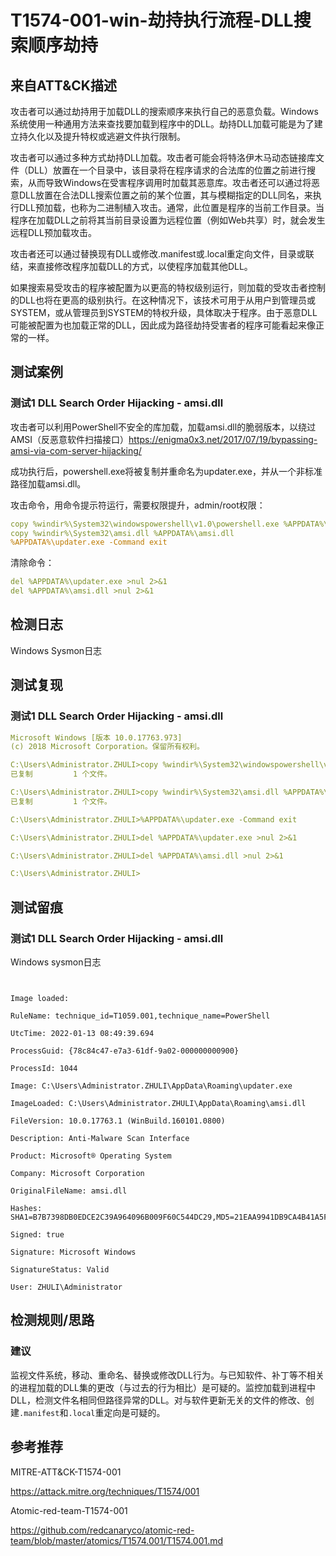 # T1574-001-win-劫持执行流程-DLL搜索顺序劫持

## 来自ATT&CK描述

攻击者可以通过劫持用于加载DLL的搜索顺序来执行自己的恶意负载。Windows系统使用一种通用方法来查找要加载到程序中的DLL。劫持DLL加载可能是为了建立持久化以及提升特权或逃避文件执行限制。

攻击者可以通过多种方式劫持DLL加载。攻击者可能会将特洛伊木马动态链接库文件（DLL）放置在一个目录中，该目录将在程序请求的合法库的位置之前进行搜索，从而导致Windows在受害程序调用时加载其恶意库。攻击者还可以通过将恶意DLL放置在合法DLL搜索位置之前的某个位置，其与模糊指定的DLL同名，来执行DLL预加载，也称为二进制植入攻击。通常，此位置是程序的当前工作目录。当程序在加载DLL之前将其当前目录设置为远程位置（例如Web共享）时，就会发生远程DLL预加载攻击。

攻击者还可以通过替换现有DLL或修改.manifest或.local重定向文件，目录或联结，来直接修改程序加载DLL的方式，以使程序加载其他DLL。

如果搜索易受攻击的程序被配置为以更高的特权级别运行，则加载的受攻击者控制的DLL也将在更高的级别执行。在这种情况下，该技术可用于从用户到管理员或SYSTEM，或从管理员到SYSTEM的特权升级，具体取决于程序。由于恶意DLL可能被配置为也加载正常的DLL，因此成为路径劫持受害者的程序可能看起来像正常的一样。

## 测试案例

### 测试1 DLL Search Order Hijacking - amsi.dll

攻击者可以利用PowerShell不安全的库加载，加载amsi.dll的脆弱版本，以绕过AMSI（反恶意软件扫描接口）<https://enigma0x3.net/2017/07/19/bypassing-amsi-via-com-server-hijacking/>

成功执行后，powershell.exe将被复制并重命名为updater.exe，并从一个非标准路径加载amsi.dll。

攻击命令，用命令提示符运行，需要权限提升，admin/root权限：

```yml
copy %windir%\System32\windowspowershell\v1.0\powershell.exe %APPDATA%\updater.exe
copy %windir%\System32\amsi.dll %APPDATA%\amsi.dll
%APPDATA%\updater.exe -Command exit
```

清除命令：

```yml
del %APPDATA%\updater.exe >nul 2>&1
del %APPDATA%\amsi.dll >nul 2>&1
```

## 检测日志

Windows Sysmon日志

## 测试复现

### 测试1 DLL Search Order Hijacking - amsi.dll

```yml
Microsoft Windows [版本 10.0.17763.973]
(c) 2018 Microsoft Corporation。保留所有权利。

C:\Users\Administrator.ZHULI>copy %windir%\System32\windowspowershell\v1.0\powershell.exe %APPDATA%\updater.exe
已复制         1 个文件。

C:\Users\Administrator.ZHULI>copy %windir%\System32\amsi.dll %APPDATA%\amsi.dll
已复制         1 个文件。

C:\Users\Administrator.ZHULI>%APPDATA%\updater.exe -Command exit

C:\Users\Administrator.ZHULI>del %APPDATA%\updater.exe >nul 2>&1

C:\Users\Administrator.ZHULI>del %APPDATA%\amsi.dll >nul 2>&1

C:\Users\Administrator.ZHULI>
```

## 测试留痕

### 测试1 DLL Search Order Hijacking - amsi.dll

Windows sysmon日志

```事件ID:7
      

Image loaded:

RuleName: technique_id=T1059.001,technique_name=PowerShell

UtcTime: 2022-01-13 08:49:39.694

ProcessGuid: {78c84c47-e7a3-61df-9a02-000000000900}

ProcessId: 1044

Image: C:\Users\Administrator.ZHULI\AppData\Roaming\updater.exe

ImageLoaded: C:\Users\Administrator.ZHULI\AppData\Roaming\amsi.dll

FileVersion: 10.0.17763.1 (WinBuild.160101.0800)

Description: Anti-Malware Scan Interface

Product: Microsoft® Operating System

Company: Microsoft Corporation

OriginalFileName: amsi.dll

Hashes: SHA1=B7B7398DB0EDCE2C39A964096B009F60C544DC29,MD5=21EAA9941DB9CA4B41A5FFCBFE4CA9A5,SHA256=F675D2A8686A7CFD7A7056AC490E159A17D6B728420CF15C4EE26C670437370A,IMPHASH=11E9179F7B8A676A1110DA8E334D75BE

Signed: true

Signature: Microsoft Windows

SignatureStatus: Valid

User: ZHULI\Administrator
```

## 检测规则/思路

### 建议

监视文件系统，移动、重命名、替换或修改DLL行为。与已知软件、补丁等不相关的进程加载的DLL集的更改（与过去的行为相比）是可疑的。监控加载到进程中DLL，检测文件名相同但路径异常的DLL。对与软件更新无关的文件的修改、创建`.manifest`和`.local`重定向是可疑的。

## 参考推荐

MITRE-ATT&CK-T1574-001

<https://attack.mitre.org/techniques/T1574/001>

Atomic-red-team-T1574-001

<https://github.com/redcanaryco/atomic-red-team/blob/master/atomics/T1574.001/T1574.001.md>
